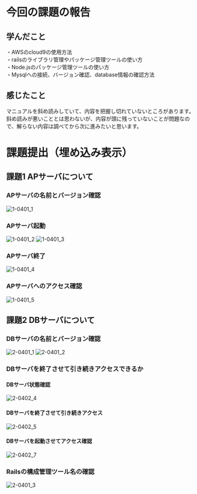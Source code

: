 #  今回の課題の報告

## 学んだこと
・AWSのcloud9の使用方法  
・railsのライブラリ管理やパッケージ管理ツールの使い方  
・Node.jsのパッケージ管理ツールの使い方  
・Mysqlへの接続、バージョン確認、database情報の確認方法  

## 感じたこと
マニュアルを斜め読みしていて、内容を把握し切れていないところがあります。  
斜め読みが悪いこととは思わないが、内容が頭に残っていないことが問題なので、解らない内容は調べてから次に進みたいと思います。

# 課題提出（埋め込み表示）
  
## 課題1 APサーバについて
### APサーバの名前とバージョン確認
![1-0401_1](https://github.com/tatsuyaaose/KENSYO_REPO/assets/25246044/53bf491f-9dfc-47d2-bc1c-06ce25615939)
### APサーバ起動
![1-0401_2](https://github.com/tatsuyaaose/KENSYO_REPO/assets/25246044/f0654c85-32de-4ea9-b6bd-c3284e85ca4e)
![1-0401_3](https://github.com/tatsuyaaose/KENSYO_REPO/assets/25246044/a74d9e61-7d07-4f41-8b76-accc6a09b809)
### APサーバ終了
![1-0401_4](https://github.com/tatsuyaaose/KENSYO_REPO/assets/25246044/bca53b11-8b4e-4146-8aef-e6a5aeaac66b)
### APサーバへのアクセス確認
![1-0401_5](https://github.com/tatsuyaaose/KENSYO_REPO/assets/25246044/e6d69022-9a43-46e0-a4bb-478dd99824f4)
  
## 課題2 DBサーバについて
### DBサーバの名前とバージョン確認
![2-0401_1](https://github.com/tatsuyaaose/KENSYO_REPO/assets/25246044/076b4321-2c37-499a-840b-afd7425f2d7e)
![2-0401_2](https://github.com/tatsuyaaose/KENSYO_REPO/assets/25246044/94c5a4b6-85c3-4fd8-9ca4-319c754b9cda)
### DBサーバを終了させて引き続きアクセスできるか
#### DBサーバ状態確認
![2-0402_4](https://github.com/tatsuyaaose/KENSYO_REPO/assets/25246044/c92f65a5-a106-4e51-a986-ec8fb4db2082)
#### DBサーバを終了させて引き続きアクセス
![2-0402_5](https://github.com/tatsuyaaose/KENSYO_REPO/assets/25246044/7ee6e32f-8af2-41b7-9407-83924bd67f89)
#### DBサーバを起動させてアクセス確認
![2-0402_7](https://github.com/tatsuyaaose/KENSYO_REPO/assets/25246044/91bd3f58-9532-4e7a-afe9-13bd8998ff59)
  
### Railsの構成管理ツール名の確認
![2-0401_3](https://github.com/tatsuyaaose/KENSYO_REPO/assets/25246044/79462181-bf8a-4572-96b3-53aa5fdfca40)
